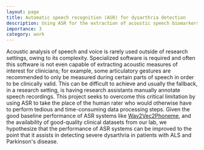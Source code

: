 ```yaml
---
layout: page
title: Automatic speech recognition (ASR) for dysarthria detection
description: Using ASR for the extraction of acoustic speech biomarkers in neurological diseases
importance: 3
category: work
---
```


Acoustic analysis of speech and voice is rarely used outside of research settings, owing to its complexity. Specialized software is required and often this software is not even capable of extracting acoustic measures of interest for clinicians; for example, some articulatory gestures are recommended to only be measured during certain parts of speech in order to be clinically valid. This can be difficult to achieve and usually the fallback, in a research setting, is having research assistants manually annotate speech recordings. This project seeks to overcome this critical limitation by using ASR to take the place of the human rater who would otherwise have to perform tedious and time-consuming data processing steps. Given the good baseline performance of ASR systems like [Wav2Vec2Phoneme](https://huggingface.co/docs/transformers/model_doc/wav2vec2_phoneme), and the availability of good-quality clinical datasets from our lab, we hypothesize that the performance of ASR systems can be improved to the point that it assists in detecting severe dysarthria in patients with ALS and Parkinson's disease.
